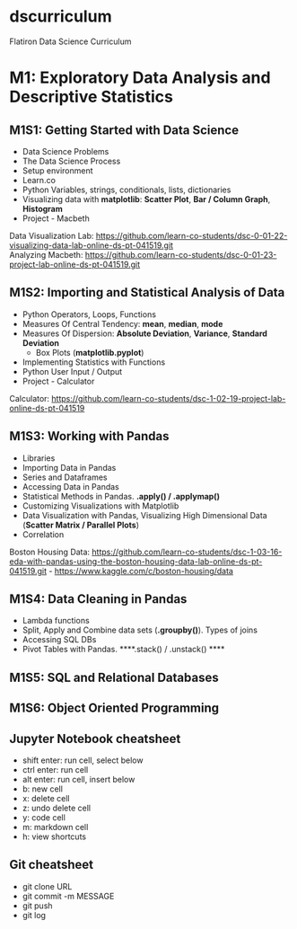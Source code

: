 # dscurriculum
Flatiron Data Science Curriculum

# M1: Exploratory Data Analysis and Descriptive Statistics
## M1S1: Getting Started with Data Science
- Data Science Problems
- The Data Science Process
- Setup environment
- Learn.co
- Python Variables, strings, conditionals, lists, dictionaries
- Visualizing data with **matplotlib**: **Scatter Plot**, **Bar / Column Graph**, **Histogram**
- Project - Macbeth


Data Visualization Lab: https://github.com/learn-co-students/dsc-0-01-22-visualizing-data-lab-online-ds-pt-041519.git  
Analyzing Macbeth: https://github.com/learn-co-students/dsc-0-01-23-project-lab-online-ds-pt-041519.git


## M1S2: Importing and Statistical Analysis of Data
- Python Operators, Loops, Functions
- Measures Of Central Tendency: **mean**, **median**, **mode**
- Measures Of Dispersion: **Absolute Deviation**, **Variance**, **Standard Deviation**
  - Box Plots (**matplotlib.pyplot**)
- Implementing Statistics with Functions
- Python User Input / Output
- Project - Calculator


Calculator: https://github.com/learn-co-students/dsc-1-02-19-project-lab-online-ds-pt-041519


## M1S3: Working with Pandas
- Libraries
- Importing Data in Pandas
- Series and Dataframes
- Accessing Data in Pandas
- Statistical Methods in Pandas. **.apply() / .applymap()**
- Customizing Visualizations with Matplotlib
- Data Visualization with Pandas, Visualizing High Dimensional Data (**Scatter Matrix / Parallel Plots**)
- Correlation


Boston Housing Data: https://github.com/learn-co-students/dsc-1-03-16-eda-with-pandas-using-the-boston-housing-data-lab-online-ds-pt-041519.git - https://www.kaggle.com/c/boston-housing/data


## M1S4: Data Cleaning in Pandas
- Lambda functions
- Split, Apply and Combine data sets (**.groupby()**). Types of joins
- Accessing SQL DBs
- Pivot Tables with Pandas. ****.stack() / .unstack() ****


## M1S5: SQL and Relational Databases



## M1S6: Object Oriented Programming



## Jupyter Notebook cheatsheet
- shift enter: run cell, select below
- ctrl enter: run cell
- alt enter: run cell, insert below
- b: new cell
- x: delete cell
- z: undo delete cell
- y: code cell
- m: markdown cell
- h: view shortcuts


## Git cheatsheet
- git clone URL
- git commit -m MESSAGE
- git push
- git log